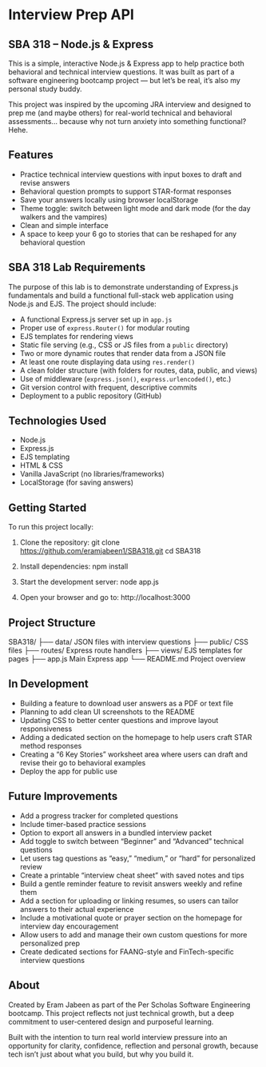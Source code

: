 # Interview Prep API  
## SBA 318 – Node.js & Express

This is a simple, interactive Node.js & Express app to help practice both behavioral and technical interview questions. It was built as part of a software engineering bootcamp project — but let’s be real, it’s also my personal study buddy.

This project was inspired by the upcoming JRA interview and designed to prep me (and maybe others) for real-world technical and behavioral assessments... because why not turn anxiety into something functional? Hehe.

## Features

- Practice technical interview questions with input boxes to draft and revise answers
- Behavioral question prompts to support STAR-format responses
- Save your answers locally using browser localStorage
- Theme toggle: switch between light mode and dark mode (for the day walkers and the vampires)
- Clean and simple interface
- A space to keep your 6 go to stories that can be reshaped for any behavioral question


## SBA 318 Lab Requirements

The purpose of this lab is to demonstrate understanding of Express.js fundamentals and build a functional full-stack web application using Node.js and EJS. The project should include:

- A functional Express.js server set up in `app.js`
- Proper use of `express.Router()` for modular routing
- EJS templates for rendering views
- Static file serving (e.g., CSS or JS files from a `public` directory)
- Two or more dynamic routes that render data from a JSON file
- At least one route displaying data using `res.render()`
- A clean folder structure (with folders for routes, data, public, and views)
- Use of middleware (`express.json()`, `express.urlencoded()`, etc.)
- Git version control with frequent, descriptive commits
- Deployment to a public repository (GitHub)

## Technologies Used

- Node.js
- Express.js
- EJS templating
- HTML & CSS
- Vanilla JavaScript (no libraries/frameworks)
- LocalStorage (for saving answers)

## Getting Started

To run this project locally:

1. Clone the repository:
git clone https://github.com/eramjabeen1/SBA318.git cd SBA318

2. Install dependencies: npm install

3. Start the development server: node app.js

4. Open your browser and go to: http://localhost:3000


## Project Structure

SBA318/ ├── data/ JSON files with interview questions ├── public/ CSS files ├── routes/ Express route handlers ├── views/ EJS templates for pages ├── app.js Main Express app └── README.md Project overview


## In Development

- Building a feature to download user answers as a PDF or text file
- Planning to add clean UI screenshots to the README
- Updating CSS to better center questions and improve layout responsiveness
- Adding a dedicated section on the homepage to help users craft STAR method responses
- Creating a “6 Key Stories” worksheet area where users can draft and revise their go to behavioral examples
- Deploy the app for public use


## Future Improvements

- Add a progress tracker for completed questions
- Include timer-based practice sessions
- Option to export all answers in a bundled interview packet
- Add toggle to switch between “Beginner” and “Advanced” technical questions
- Let users tag questions as “easy,” “medium,” or “hard” for personalized review
- Create a printable “interview cheat sheet” with saved notes and tips
- Build a gentle reminder feature to revisit answers weekly and refine them
- Add a section for uploading or linking resumes, so users can tailor answers to their actual experience
- Include a motivational quote or prayer section on the homepage for interview day encouragement
- Allow users to add and manage their own custom questions for more personalized prep
- Create dedicated sections for FAANG-style and FinTech-specific interview questions

## About

Created by Eram Jabeen as part of the Per Scholas Software Engineering bootcamp.
This project reflects not just technical growth, but a deep commitment to user-centered design and purposeful learning.

Built with the intention to turn real world interview pressure into an opportunity for clarity, confidence, reflection and personal growth, because tech isn’t just about what you build, but why you build it.

